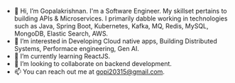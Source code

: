 - 👋 Hi, I’m Gopalakrishnan. I'm a Software Engineer. My skillset pertains to building APIs & Microservices.
      I primarily dabble working in technologies such as Java, Spring Boot, Kubernetes, Kafka, MQ, Redis, MySQL, MongoDB, Elastic Search, AWS.
- 👀 I’m interested in Developing Cloud native apps, Building Distributed Systems, Performace engineering, Gen AI.
- 🌱 I’m currently learning ReactJS.
- 💞️ I’m looking to collaborate on backend development.
- 📫 You can reach out me at gopi20315@gmail.com.

<!---
Krishnander/Krishnander is a ✨ special ✨ repository because its `README.md` (this file) appears on your GitHub profile.
You can click the Preview link to take a look at your changes.
--->
